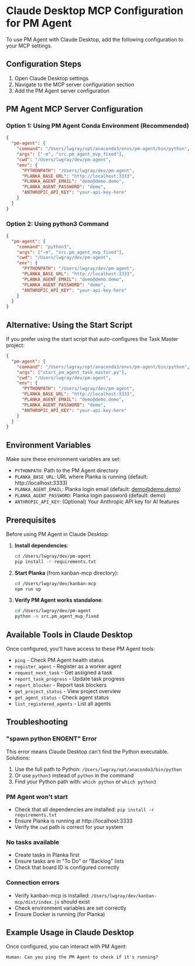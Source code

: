 # Claude Desktop MCP Configuration for PM Agent

To use PM Agent with Claude Desktop, add the following configuration to your MCP settings.

## Configuration Steps

1. Open Claude Desktop settings
2. Navigate to the MCP server configuration section
3. Add the PM Agent server configuration

## PM Agent MCP Server Configuration

### Option 1: Using PM Agent Conda Environment (Recommended)

```json
{
  "pm-agent": {
    "command": "/Users/lwgray/opt/anaconda3/envs/pm-agent/bin/python",
    "args": ["-m", "src.pm_agent_mvp_fixed"],
    "cwd": "/Users/lwgray/dev/pm-agent",
    "env": {
      "PYTHONPATH": "/Users/lwgray/dev/pm-agent",
      "PLANKA_BASE_URL": "http://localhost:3333",
      "PLANKA_AGENT_EMAIL": "demo@demo.demo",
      "PLANKA_AGENT_PASSWORD": "demo",
      "ANTHROPIC_API_KEY": "your-api-key-here"
    }
  }
}
```

### Option 2: Using python3 Command

```json
{
  "pm-agent": {
    "command": "python3",
    "args": ["-m", "src.pm_agent_mvp_fixed"],
    "cwd": "/Users/lwgray/dev/pm-agent",
    "env": {
      "PYTHONPATH": "/Users/lwgray/dev/pm-agent",
      "PLANKA_BASE_URL": "http://localhost:3333",
      "PLANKA_AGENT_EMAIL": "demo@demo.demo",
      "PLANKA_AGENT_PASSWORD": "demo",
      "ANTHROPIC_API_KEY": "your-api-key-here"
    }
  }
}
```

## Alternative: Using the Start Script

If you prefer using the start script that auto-configures the Task Master project:

```json
{
  "pm-agent": {
    "command": "/Users/lwgray/opt/anaconda3/envs/pm-agent/bin/python",
    "args": ["start_pm_agent_task_master.py"],
    "cwd": "/Users/lwgray/dev/pm-agent",
    "env": {
      "PYTHONPATH": "/Users/lwgray/dev/pm-agent",
      "PLANKA_BASE_URL": "http://localhost:3333",
      "PLANKA_AGENT_EMAIL": "demo@demo.demo",
      "PLANKA_AGENT_PASSWORD": "demo",
      "ANTHROPIC_API_KEY": "your-api-key-here"
    }
  }
}
```

## Environment Variables

Make sure these environment variables are set:

- `PYTHONPATH`: Path to the PM Agent directory
- `PLANKA_BASE_URL`: URL where Planka is running (default: http://localhost:3333)
- `PLANKA_AGENT_EMAIL`: Planka login email (default: demo@demo.demo)
- `PLANKA_AGENT_PASSWORD`: Planka login password (default: demo)
- `ANTHROPIC_API_KEY`: (Optional) Your Anthropic API key for AI features

## Prerequisites

Before using PM Agent in Claude Desktop:

1. **Install dependencies**:
   ```bash
   cd /Users/lwgray/dev/pm-agent
   pip install -r requirements.txt
   ```

2. **Start Planka** (from kanban-mcp directory):
   ```bash
   cd /Users/lwgray/dev/kanban-mcp
   npm run up
   ```

3. **Verify PM Agent works standalone**:
   ```bash
   cd /Users/lwgray/dev/pm-agent
   python -m src.pm_agent_mvp_fixed
   ```

## Available Tools in Claude Desktop

Once configured, you'll have access to these PM Agent tools:

- `ping` - Check PM Agent health status
- `register_agent` - Register as a worker agent
- `request_next_task` - Get assigned a task
- `report_task_progress` - Update task progress
- `report_blocker` - Report task blockers
- `get_project_status` - View project overview
- `get_agent_status` - Check agent status
- `list_registered_agents` - List all agents

## Troubleshooting

### "spawn python ENOENT" Error
This error means Claude Desktop can't find the Python executable. Solutions:
1. Use the full path to Python: `/Users/lwgray/opt/anaconda3/bin/python`
2. Or use `python3` instead of `python` in the command
3. Find your Python path with: `which python` or `which python3`

### PM Agent won't start
- Check that all dependencies are installed: `pip install -r requirements.txt`
- Ensure Planka is running at http://localhost:3333
- Verify the `cwd` path is correct for your system

### No tasks available
- Create tasks in Planka first
- Ensure tasks are in "To Do" or "Backlog" lists
- Check that board ID is configured correctly

### Connection errors
- Verify kanban-mcp is installed: `/Users/lwgray/dev/kanban-mcp/dist/index.js` should exist
- Check environment variables are set correctly
- Ensure Docker is running (for Planka)

## Example Usage in Claude Desktop

Once configured, you can interact with PM Agent:

```
Human: Can you ping the PM Agent to check if it's running?